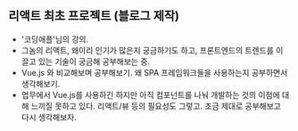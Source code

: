 ## 리액트 최초 프로젝트 (블로그 제작)
- '코딩애플'님의 강의.
- 그놈의 리액트, 왜이리 인기가 많은지 궁금하기도 하고, 프론트엔드의 트렌드를 이끌고 있는 기술이 궁금해 공부해보는 중.
- Vue.js 와 비교해보며 공부해보기. 왜 SPA 프레임워크들을 사용하는지 공부하면서 생각해보기.
- 업무에서 Vue.js를 사용하긴 하지만 아직 컴포넌트를 나눠 개발하는 것의 이점에 대해 느끼질 못하고 있다. 리액트/뷰 등의 필요성도 그렇고. 조금 제대로 공부해보고 다시 생각해보자.